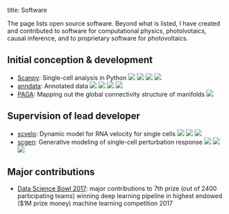 title: Software

The page lists open source software. Beyond what is listed, I have created and contributed to software for computational physics, photolvotaics, causal inference, and to proprietary software for photovoltaics.


## Initial conception & development

* [Scanpy](https://github.com/theislab/scanpy):  Single-cell analysis in Python <img src="https://img.shields.io/github/stars/theislab/scanpy?logo=GitHub&color=yellow"> <img src="https://pepy.tech/badge/scanpy"> <img src="https://img.shields.io/pypi/dm/scanpy?logo=PyPI&color=blue"> <img src="https://img.shields.io/conda/dn/bioconda/scanpy?logo=Anaconda">
* [anndata](https://github.com/theislab/anndata): Annotated data <img src="https://img.shields.io/github/stars/theislab/anndata?logo=GitHub&color=yellow"> <img src="https://pepy.tech/badge/anndata"> <img src="https://img.shields.io/pypi/dm/anndata?logo=PyPI&color=blue"> <img src="https://img.shields.io/conda/dn/bioconda/anndata?logo=Anaconda">
* [PAGA](https://github.com/theislab/paga): Mapping out the global connectivity structure of manifolds <img src="https://img.shields.io/github/stars/theislab/paga?logo=GitHub&color=yellow">


## Supervision of lead developer

* [scvelo](https://github.com/theislab/scvelo): Dynamic model for RNA velocity for single cells <img src="https://img.shields.io/github/stars/theislab/scvelo?logo=GitHub&color=yellow"> <img src="https://pepy.tech/badge/scvelo">  <img src="https://img.shields.io/pypi/dm/scvelo?logo=PyPI&color=blue">
* [scgen](https://github.com/theislab/scgen): Generative modeling of single-cell perturbation response <img src="https://img.shields.io/github/stars/theislab/scgen?logo=GitHub&color=yellow"> <img src="https://pepy.tech/badge/scgen"> <img src="https://img.shields.io/pypi/dm/scgen?logo=PyPI&color=blue">


## Major contributions

* [Data Science Bowl 2017](https://github.com/NDKoehler/DataScienceBowl2017_7th_place): major contributions to 7th prize (out of 2400 participating teams) winning deep learning pipeline in highest endowed ($1M prize money) machine learning competition 2017


